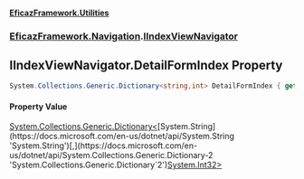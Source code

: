 #### [EficazFramework.Utilities](EficazFrameworkUtilities.md 'EficazFramework Utilities')
### [EficazFramework.Navigation](EficazFrameworkUtilities.md#EficazFramework.Navigation 'EficazFramework.Navigation').[IIndexViewNavigator](EficazFramework.Navigation/IIndexViewNavigator.md 'EficazFramework.Navigation.IIndexViewNavigator')

## IIndexViewNavigator.DetailFormIndex Property

```csharp
System.Collections.Generic.Dictionary<string,int> DetailFormIndex { get; }
```

#### Property Value
[System.Collections.Generic.Dictionary&lt;](https://docs.microsoft.com/en-us/dotnet/api/System.Collections.Generic.Dictionary-2 'System.Collections.Generic.Dictionary`2')[System.String](https://docs.microsoft.com/en-us/dotnet/api/System.String 'System.String')[,](https://docs.microsoft.com/en-us/dotnet/api/System.Collections.Generic.Dictionary-2 'System.Collections.Generic.Dictionary`2')[System.Int32](https://docs.microsoft.com/en-us/dotnet/api/System.Int32 'System.Int32')[&gt;](https://docs.microsoft.com/en-us/dotnet/api/System.Collections.Generic.Dictionary-2 'System.Collections.Generic.Dictionary`2')